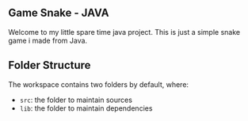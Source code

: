 ## Game Snake - JAVA

Welcome to my little spare time java project. This is just a simple snake game i made from Java.

## Folder Structure

The workspace contains two folders by default, where:

- `src`: the folder to maintain sources
- `lib`: the folder to maintain dependencies
